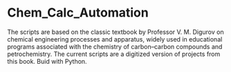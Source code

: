 # Chem_Calc_Automation
The scripts are based on the classic textbook by Professor V. M. Digurov on chemical engineering processes and apparatus, widely used in educational programs associated with the chemistry of carbon–carbon compounds and petrochemistry. The current scripts are a digitized version of projects from this book. Buid with Python.
